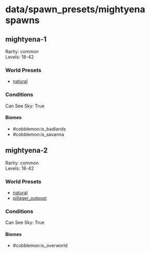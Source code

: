 # data/spawn_presets/mightyena spawns  
  
## mightyena-1  
Rarity: common  
Levels: 18-42  
  
### World Presets  
* [natural](/data/world_presets/natural.md)  
  
### Conditions  
Can See Sky: True  
  
#### Biomes  
  * #cobblemon:is_badlands
  * #cobblemon:is_savanna
  
  
## mightyena-2  
Rarity: common  
Levels: 18-42  
  
### World Presets  
* [natural](/data/world_presets/natural.md)  
* [pillager_outpost](/data/world_presets/pillager_outpost.md)  
  
### Conditions  
Can See Sky: True  
  
#### Biomes  
  * #cobblemon:is_overworld
  
